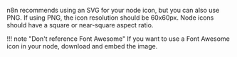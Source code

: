 n8n recommends using an SVG for your node icon, but you can also use PNG. If using PNG, the icon resolution should be 60x60px. Node icons should have a square or near-square aspect ratio.

!!! note "Don't reference Font Awesome"
    If you want to use a Font Awesome icon in your node, download and embed the image.